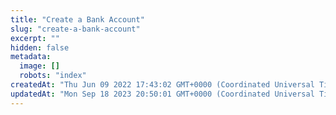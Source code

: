 ```yaml
---
title: "Create a Bank Account"
slug: "create-a-bank-account"
excerpt: ""
hidden: false
metadata: 
  image: []
  robots: "index"
createdAt: "Thu Jun 09 2022 17:43:02 GMT+0000 (Coordinated Universal Time)"
updatedAt: "Mon Sep 18 2023 20:50:01 GMT+0000 (Coordinated Universal Time)"
---
```

